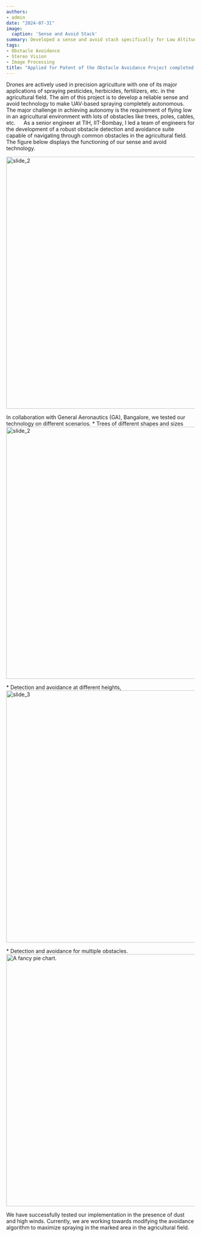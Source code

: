 ```yaml
---
authors:
- admin
date: "2024-07-31"
image:
  caption: 'Sense and Avoid Stack'
summary: Developed a sense and avoid stack specifically for Low Altitude scenarios
tags:
- Obstacle Avoidance
- Stereo Vision
- Image Processing
title: "Applied for Patent of the Obstacle Avoidance Project completed at TIH-IoT, IIT Bombay"
---
```

Drones are actively used in precision agriculture with one of its major applications of spraying pesticides, herbicides, fertilizers, etc. in the agricultural field. The aim of this project is to develop a reliable sense and avoid technology to make UAV-based spraying completely autonomous. The major challenge in achieving autonomy is the requirement of flying low in an agricultural environment with lots of obstacles like trees, poles, cables, etc.
  As a senior engineer at TIH, IIT-Bombay, I led a team of engineers for the development of a robust obstacle detection and avoidance suite capable of navigating through common obstacles in the agricultural field. The figure below displays the functioning of our sense and avoid technology.
<div class="figure">
<img src="{{< blogdown/postref >}}index.en_files/figure-html/sna_gif.gif" alt="slide_2" width="672" />
<p class="caption"><span id="fig:pie"></span></p>
</div>
In collaboration with General Aeronautics (GA), Bangalore, we tested our technology on different scenarios.
* Trees of different shapes and sizes
<div class="figure">
<img src="{{< blogdown/postref >}}index.en_files/figure-html/slide_2.gif" alt="slide_2" width="672" />
<p class="caption"><span id="fig:pie"></span></p>
</div>
* Detection and avoidance at different heights,
<div class="figure">
<img src="{{< blogdown/postref >}}index.en_files/figure-html/slide_3.gif" alt="slide_3" width="672" />
<p class="caption"><span id="fig:pie"></span></p>
</div>
* Detection and avoidance for multiple obstacles.
<div class="figure">
<img src="{{< blogdown/postref >}}index.en_files/figure-html/slide_4.gif" alt="A fancy pie chart." width="672" />
<p class="caption"><span id="fig:pie"></span></p>
</div>
We have successfully tested our implementation in the presence of dust and high winds. Currently, we are working towards modifying the avoidance algorithm to maximize spraying in the marked area in the agricultural field.